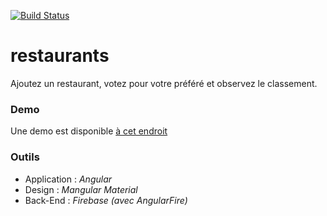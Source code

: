 [![Build Status](https://travis-ci.org/logopolop/restaurants.svg?branch=master)](https://travis-ci.org/logopolop/restaurants)
# restaurants
Ajoutez un restaurant, votez pour votre préféré et observez le classement.

### Demo
Une demo est disponible [à cet endroit](https://logopolop.github.io/restaurants/)

### Outils
* Application : *Angular*
* Design      : *Mangular Material*
* Back-End    : *Firebase (avec AngularFire)*
